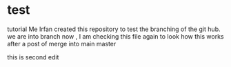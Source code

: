 # test
tutorial
Me Irfan created this repository to test the branching of the git hub.
we are into branch now , I am checking this file again to look how this works after a post of merge into main master

this is second edit 

